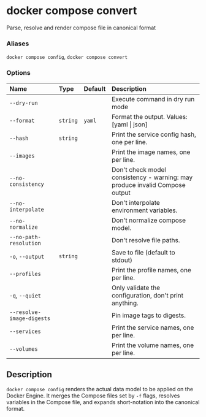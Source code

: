 # docker compose convert

<!---MARKER_GEN_START-->
Parse, resolve and render compose file in canonical format

### Aliases

`docker compose config`, `docker compose convert`

### Options

| Name                      | Type     | Default | Description                                                                 |
|:--------------------------|:---------|:--------|:----------------------------------------------------------------------------|
| `--dry-run`               |          |         | Execute command in dry run mode                                             |
| `--format`                | `string` | `yaml`  | Format the output. Values: [yaml \| json]                                   |
| `--hash`                  | `string` |         | Print the service config hash, one per line.                                |
| `--images`                |          |         | Print the image names, one per line.                                        |
| `--no-consistency`        |          |         | Don't check model consistency - warning: may produce invalid Compose output |
| `--no-interpolate`        |          |         | Don't interpolate environment variables.                                    |
| `--no-normalize`          |          |         | Don't normalize compose model.                                              |
| `--no-path-resolution`    |          |         | Don't resolve file paths.                                                   |
| `-o`, `--output`          | `string` |         | Save to file (default to stdout)                                            |
| `--profiles`              |          |         | Print the profile names, one per line.                                      |
| `-q`, `--quiet`           |          |         | Only validate the configuration, don't print anything.                      |
| `--resolve-image-digests` |          |         | Pin image tags to digests.                                                  |
| `--services`              |          |         | Print the service names, one per line.                                      |
| `--volumes`               |          |         | Print the volume names, one per line.                                       |


<!---MARKER_GEN_END-->

## Description

`docker compose config` renders the actual data model to be applied on the Docker Engine.
It merges the Compose files set by `-f` flags, resolves variables in the Compose file, and expands short-notation into
the canonical format.

